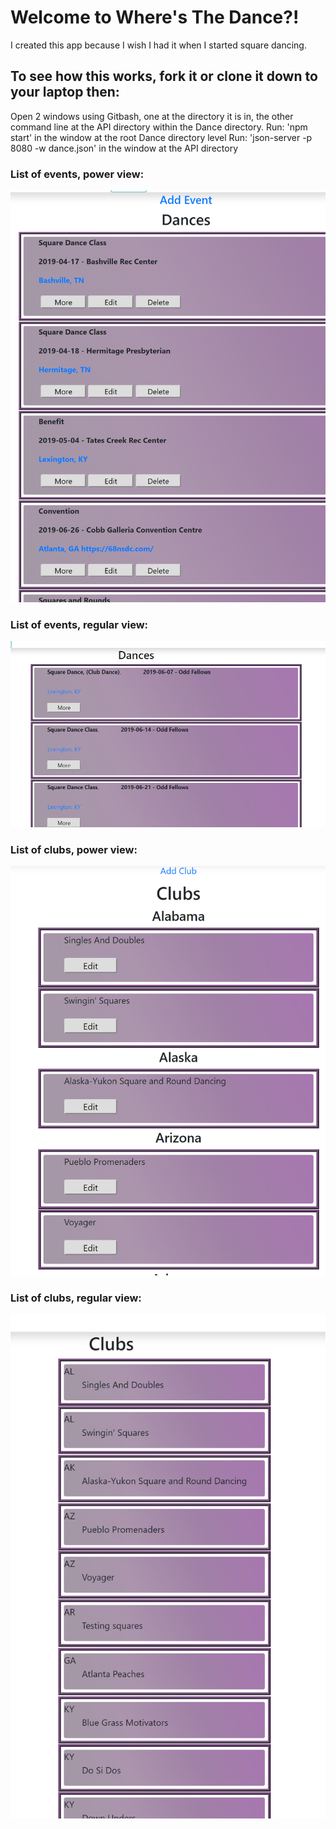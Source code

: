 
# Welcome to Where's The Dance?!
I created this app because I wish I had it when I started square dancing.

## To see how this works, fork it or clone it down to your laptop then:
  Open 2 windows using Gitbash, one at the directory it is in, the other command line at the API directory within the Dance directory.
  Run: 'npm start' in the window at the root Dance directory level
  Run: 'json-server -p 8080 -w dance.json' in the window at the API directory



<!--
[View Deployed Site](https://wheresthedance.herokuapp.com/) **This is not a secure site. It is for demo purposes only.  You can register as a new user or loggin as an existing user. Users 'Janet' and 'Rob' both have the password '123'.  Janet is power-user.  Loggin as Janet to add new events and see how that works. Events will be visible in all user views until the date has passed.
Events with dates prior to today will not be displayed so at some point you will have to add new events to see how it works.
-->


### List of events, power view:
![List of events, power view](/src/images/ListOfEventsPowerView.png)

### List of events, regular view:
![List of events, regular view](/src/images/RegularViewListOfEvents.png)
### List of clubs, power view:
![List of clubs, power view](/src/images/ListOfClubsPowerView.png)

### List of clubs, regular view:
![List of clubs, Regular view](/src/images/ListOfClubsRestrictedView.png)
